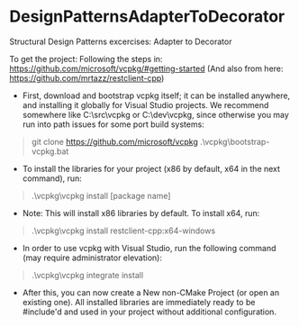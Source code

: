 # DesignPatternsAdapterToDecorator
Structural Design Patterns excercises: Adapter to Decorator

To get the project:
Following the steps in: https://github.com/microsoft/vcpkg/#getting-started
(And also from here: https://github.com/mrtazz/restclient-cpp)
* First, download and bootstrap vcpkg itself; it can be installed anywhere, and installing it globally for Visual Studio projects.
  We recommend somewhere like C:\src\vcpkg or C:\dev\vcpkg, since otherwise you may run into path issues for some port build systems:
> git clone https://github.com/microsoft/vcpkg
> .\vcpkg\bootstrap-vcpkg.bat

* To install the libraries for your project (x86 by default, x64 in the next command), run:
> .\vcpkg\vcpkg install [package name]

* Note: This will install x86 libraries by default. To install x64, run:
> .\vcpkg\vcpkg install restclient-cpp:x64-windows

* In order to use vcpkg with Visual Studio, run the following command (may require administrator elevation):
> .\vcpkg\vcpkg integrate install

* After this, you can now create a New non-CMake Project (or open an existing one). All installed libraries are immediately ready to be #include'd and used in your
  project without additional configuration.
